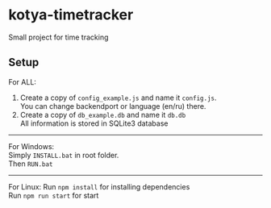# kotya-timetracker

Small project for time tracking

## Setup

For ALL:

1. Create a copy of `config_example.js` and name it `config.js`.  
   You can change backendport or language (en/ru) there.
2. Create a copy of `db_example.db` and name it `db.db`  
   All information is stored in SQLite3 database

---

For Windows:  
Simply `INSTALL.bat` in root folder.  
Then `RUN.bat`

---

For Linux:
Run `npm install` for installing dependencies  
Run `npm run start` for start
